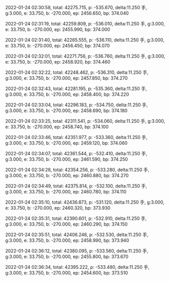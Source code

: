 2022-01-24 02:30:58, total: 42275.715, p: -535.670, delta:11.250 手, g:3.000, e: 33.750, b: -270.000, ep: 2456.650, bp: 374.040

2022-01-24 02:31:19, total: 42259.809, p: -536.010, delta:11.250 手, g:3.000, e: 33.750, b: -270.000, ep: 2455.990, bp: 374.000

2022-01-24 02:31:40, total: 42265.555, p: -536.110, delta:11.250 手, g:3.000, e: 33.750, b: -270.000, ep: 2456.450, bp: 374.070

2022-01-24 02:32:01, total: 42271.756, p: -536.760, delta:11.250 手, g:3.000, e: 33.750, b: -270.000, ep: 2458.920, bp: 374.460

2022-01-24 02:32:22, total: 42248.462, p: -536.310, delta:11.250 手, g:3.000, e: 33.750, b: -270.000, ep: 2457.850, bp: 374.270

2022-01-24 02:32:43, total: 42281.195, p: -535.360, delta:11.250 手, g:3.000, e: 33.750, b: -270.000, ep: 2458.400, bp: 374.220

2022-01-24 02:33:04, total: 42296.183, p: -534.750, delta:11.250 手, g:3.000, e: 33.750, b: -270.000, ep: 2458.690, bp: 374.180

2022-01-24 02:33:25, total: 42311.541, p: -534.060, delta:11.250 手, g:3.000, e: 33.750, b: -270.000, ep: 2458.740, bp: 374.100

2022-01-24 02:33:46, total: 42351.977, p: -533.360, delta:11.250 手, g:3.000, e: 33.750, b: -270.000, ep: 2459.120, bp: 374.060

2022-01-24 02:34:07, total: 42361.544, p: -532.410, delta:11.250 手, g:3.000, e: 33.750, b: -270.000, ep: 2461.590, bp: 374.250

2022-01-24 02:34:28, total: 42354.256, p: -533.280, delta:11.250 手, g:3.000, e: 33.750, b: -270.000, ep: 2460.880, bp: 374.270

2022-01-24 02:34:49, total: 42375.814, p: -532.100, delta:11.250 手, g:3.000, e: 33.750, b: -270.000, ep: 2460.780, bp: 374.110

2022-01-24 02:35:10, total: 42436.873, p: -531.120, delta:11.250 手, g:3.000, e: 33.750, b: -270.000, ep: 2460.320, bp: 373.930

2022-01-24 02:35:31, total: 42390.601, p: -532.910, delta:11.250 手, g:3.000, e: 33.750, b: -270.000, ep: 2460.290, bp: 374.150

2022-01-24 02:35:51, total: 42406.246, p: -532.530, delta:11.250 手, g:3.000, e: 33.750, b: -270.000, ep: 2458.990, bp: 373.940

2022-01-24 02:36:12, total: 42380.095, p: -533.560, delta:11.250 手, g:3.000, e: 33.750, b: -270.000, ep: 2455.800, bp: 373.670

2022-01-24 02:36:34, total: 42395.222, p: -533.480, delta:11.250 手, g:3.000, e: 33.750, b: -270.000, ep: 2454.600, bp: 373.510